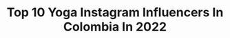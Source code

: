 ---
title: Top 10 Yoga Instagram Influencers In Colombia In 2022
description: >-
  Find top yoga Instagram influencers in Colombia in 2022. Most popular hashtags: #yoga #yogainspiration #yogalife #cuarentena.
platform: Instagram
hits: 53
text_top: Analyze the top-rated Instagram influencers on inBeat.
text_bottom: Our platform holds 53 Instagram influencers like this in Colombia for you to pitch.
profiles:
  - username: "ania17art"
    fullname: >-
      ania17art
    bio: >-
      Empresaria @panamaluxurygardens Yoga y Mas Youtube 📽📺 Ania Moreno. Yoga/crecimiento personal/recetas/ jardinería.
    location: "Colombia"
    followers: 9250
    engagement: 924
    commentsToLikes: 0.079738
    id: ckaoyhmybhke40i78yljrwual
    verified: false
    hashtags: "#delicious, #tropical, #panama, #ania17art"
  - username: "zuzana_klingrova"
    fullname: >-
      Zuzana Klingrova
    bio: >-
      Yoga teacher & therapist 💛Yoga&travel Autor 📚Jóga po celý rok, Jóga proti úzkosti a strachu Podcast: Povídání nejen o józe
    location: "Colombia"
    followers: 31398
    engagement: 1027
    commentsToLikes: 0.015151
    id: ck14ilv5yg22q0i19wu5yhqi6
    verified: false
    hashtags: "#jogadnes, #joganapohodu, #spoluprace, #yoga"
  - username: "deluzsemilla"
    fullname: >-
      cyan 🌙ॐ ~ yoga & bienestar
    bio: >-
      ✨Profesora de Kundalini Yoga✨ ~ Yoga | Plantas | Bienestar ~ 🍯 encontrando la dulzura mamá de Sue 🌞 mi sol
    location: "Colombia"
    followers: 5483
    engagement: 1047
    commentsToLikes: 0.103234
    id: ck6u1ajahkl4f0j7175jmootb
    verified: false
    hashtags: "#challengeaccepted"
  - username: "layogini"
    fullname: >-
      𓋹 SOY ALEXANDRA 𓂀
    bio: >-
      🔮 Desmitifico la Espiritualidad Mi misión es inspirarte a vivir una vida auténtica, llena de magia y buena vibra! Maestría Online de Yoga 🌺 ⏬
    location: "Colombia"
    followers: 50467
    engagement: 119
    commentsToLikes: 0.034980
    id: ck600z4kkejop0i14pdbrfv7o
    verified: false
    hashtags: "#viajes, #colombiatravel, #travel, #santander"
  - username: "justincaruso"
    fullname: >-
      Justin Caruso
    bio: >-
      Over a decade teaching AcroYoga, Thai massage & yoga intensives, retreats and teacher trainings around the world. Founder @modernthaischool 📍Medellin
    location: "Colombia"
    followers: 20469
    engagement: 189
    commentsToLikes: 0.065966
    id: ck5hggcoe2mgy0i11ypi3zbuh
    verified: false
    hashtags: "#brasil, #acroyoga, #medellin, #yogacolombia"
  - username: "susanatorres.a"
    fullname: >-
      Susana Torres Arenas
    bio: >-
      👩🏻‍💻 Comunicación & Mercadeo ⚡️ Co-founder @vamoscontoda.co 🏅 Triatleta y aprendiz de yoga 🇨🇴 Medellín
    location: "Colombia"
    followers: 3602
    engagement: 871
    commentsToLikes: 0.068309
    id: ck6u37jjew6pe0j7114ep0uvd
    verified: false
    hashtags: "#teamvamoscontoda, #yogacontoda, #yogainspiration, #yogaposes"
  - username: "patriciahurtadod"
    fullname: >-
      Pat 🌱🌺🍌✨🌸🦋🌻🌴
    bio: >-
      sun, waves, yoga, plants, love. 🌊🌊 Colombiana 📚Cornell Plant Based certificate. ❤️IIN health coach
    location: "Colombia"
    followers: 10901
    engagement: 723
    commentsToLikes: 0.019575
    id: ck5hp1mfaqlps0i11txfpm9qv
    verified: false
    hashtags: "#iamunprocessed, #vegan, #playtime, #raw"
  - username: "carolinaecovida"
    fullname: >-
      𝐂𝐚𝐫𝐨𝐥𝐢𝐧𝐚 𝐆𝐨𝐧𝐳𝐚𝐥𝐞𝐳
    bio: >-
      𝙿𝚎𝚛𝚒𝚘𝚍𝚒𝚜𝚝𝚊 |𝙰𝚌𝚝𝚒𝚟𝚒𝚜𝚝𝚊 & 𝙴𝚌𝚘𝚕𝚘𝚐𝚒𝚜𝚝𝚊 | 𝚙𝚛𝚊𝚗𝚊 𝚟𝚒𝚗𝚢𝚊𝚜𝚊 𝚢𝚘𝚐𝚒𝚗𝚒| 𝚜𝚙𝚎𝚊𝚔𝚎𝚛 |𝚟𝚒𝚊𝚓𝚎𝚛𝚊| @yogatribepv // @prem_darma
    location: "Colombia"
    followers: 28407
    engagement: 139
    commentsToLikes: 0.029886
    id: ck6u1n4gimqbd0j71hqhpbbv5
    verified: false
    hashtags: "#cuarentena, #quedateencasa, #tardesdebienestar, #crecimientopersonal"
  - username: "jacobofranco"
    fullname: >-
      Jacobo Franco | Lifestyle
    bio: >-
      📍Medellin 🔥 Pasión por las películas, series, música y yoga @codiscos | Caza talentos 🌈 #loveislove
    location: "Colombia"
    followers: 18069
    engagement: 238
    commentsToLikes: 0.169579
    id: ck55klcw4zkxq0i11389cxfwv
    verified: false
    hashtags: "#musica, #fotografia, #salsa, #covid"
  - username: "sarahschmidtinside"
    fullname: >-
      INSIDE BY SARAH
    bio: >-
      Diseñadora de Espacios Escenario Maestra de Vinyasa Krama Yoga Líder en Mindfulness Plant based 🌱 Contenido exclusivo aquí
    location: "Colombia"
    followers: 125573
    engagement: 124
    commentsToLikes: 0.017098
    id: ck6u9fctbx8na0j71f6b9i5nw
    verified: false
    hashtags: "#newage, #onelove, #tattoo, #encasa"
---
